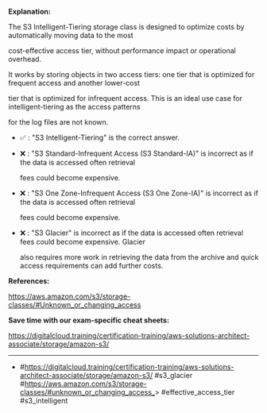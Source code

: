 **Explanation:**

The S3 Intelligent-Tiering storage class is designed to optimize costs by automatically moving data to the most

cost-effective access tier, without performance impact or operational overhead.

It works by storing objects in two access tiers: one tier that is optimized for frequent access and another lower-cost

tier that is optimized for infrequent access. This is an ideal use case for intelligent-tiering as the access patterns

for the log files are not known.

- ✅ :  "S3 Intelligent-Tiering" is the correct answer.

- ❌ :  "S3 Standard-Infrequent Access (S3 Standard-IA)" is incorrect as if the data is accessed often retrieval

  fees could become expensive.

- ❌ :  "S3 One Zone-Infrequent Access (S3 One Zone-IA)" is incorrect as if the data is accessed often retrieval

  fees could become expensive.

- ❌ :  "S3 Glacier" is incorrect as if the data is accessed often retrieval fees could become expensive. Glacier

  also requires more work in retrieving the data from the archive and quick access requirements can add further costs.

**References:**

<https://aws.amazon.com/s3/storage-classes/#Unknown_or_changing_access>

**Save time with our exam-specific cheat sheets:**

<https://digitalcloud.training/certification-training/aws-solutions-architect-associate/storage/amazon-s3/>

----

- #<https://digitalcloud.training/certification-training/aws-solutions-architect-associate/storage/amazon-s3/> #s3_glacier #<https://aws.amazon.com/s3/storage-classes/#unknown_or_changing_access_>> #effective_access_tier #s3_intelligent
